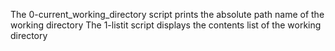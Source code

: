 The 0-current_working_directory script prints the absolute path name of the working  directory
The 1-listit script displays the contents list of the working directory
